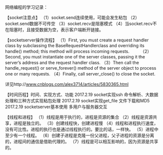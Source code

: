 网络编程的学习记录：

【socket注意点】
（1）socket.send连续使用，可能会发生粘包
（2）socket.send数据不可传空
（3）socket.recv是阻塞模式
（4）当socket.recv不在阻塞时，且接受数据为空，表示客户端断开链接。

【socketserver操作流程】
（1）First, you must create a request handler class by subclassing the BaseRequestHandlerclass and overriding its handle() method; this method will process incoming requests. 　　
（2）Second, you must instantiate one of the server classes, passing it the server’s address and the request handler class.
（3）Then call the handle_request() or serve_forever() method of the server object to process one or many requests.
（4）Finally, call server_close() to close the socket.

详见http://www.cnblogs.com/alex3714/articles/5830365.html

【时间历程】时间、实现方式、功能
2017.2.19 socket实现ssh 命令解析、大数据处理和三种方式实现粘包处理
2017.2.19 socket实现get_file 文件下载和MD5
2017.2.19 socketserver基本使用 多用户与服务器交互

【线程和进程】
（1）线程是用于执行的，进程是资源的集合
（2）线程是资源共享，进程是独立的。
（3）创建线程快，创建进程慢
（4）线程和进程执行速度，没有可比性。进程的执行也是通过线程执行的。要比的话，一样快。
（5）进程中至少有一个线程。
（6）创建子进程是克隆一份父进程，父子进程的资源是分离的，进程间的通信是借助代理的。
（7）线程是可以相互影响的，因为资源是共享的。




